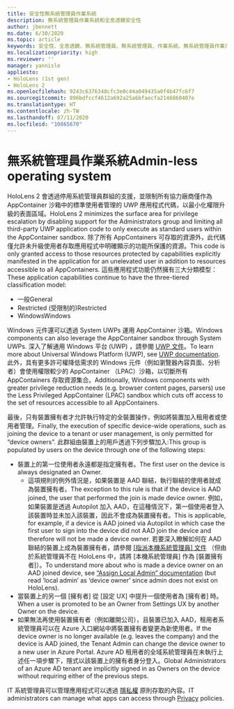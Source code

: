 ```yaml
---
title: 安全性無系統管理員作業系統
description: 無系統管理員作業系統和全息透鏡安全性
author: jbennett
ms.date: 6/30/2020
ms.topic: article
keywords: 安全性、全息透鏡、無系統管理員、無系統管理員、作業系統、無系統管理員作業系統、無系統管理員作業系統、無系統管理員作業系統、全息透鏡2、全息透鏡2 安全性，
ms.localizationpriority: high
ms.reviewer: ''
manager: yannisle
appliesto:
- HoloLens (1st gen)
- HoloLens 2
ms.openlocfilehash: 9243c6376348cfc3e0c44a049435a0f4b47fc6f7
ms.sourcegitcommit: 896bdfccf4612a692a25a6bfaecfa2146860407e
ms.translationtype: HT
ms.contentlocale: zh-TW
ms.lasthandoff: 07/11/2020
ms.locfileid: "10865670"
---
```

# <span data-ttu-id="d96b0-104">無系統管理員作業系統</span><span class="sxs-lookup"><span data-stu-id="d96b0-104">Admin-less operating system</span></span>

<span data-ttu-id="d96b0-105">HoloLens 2 會透過停用系統管理員群組的支援，並限制所有協力廠商僅作為 AppContainer 沙箱中的標準使用者管理的 UWP 應用程式代碼，以最小化權限升級的表面區域。</span><span class="sxs-lookup"><span data-stu-id="d96b0-105">HoloLens 2 minimizes the surface area for privilege escalation by disabling support for the Administrators group and limiting all third-party UWP application code to only execute as standard users within the AppContainer sandbox.</span></span> <span data-ttu-id="d96b0-106">除了所有 AppContainers 可存取的資源外，此代碼僅允許未升級使用者存取應用程式中明確顯示的功能所保護的資源。</span><span class="sxs-lookup"><span data-stu-id="d96b0-106">This code is only granted access to those resources protected by capabilities explicitly manifested in the application for an unelevated user in addition to resources accessible to all AppContainers.</span></span>
<span data-ttu-id="d96b0-107">這些應用程式功能仍然擁有三大分類模型：</span><span class="sxs-lookup"><span data-stu-id="d96b0-107">These application capabilities continue to have the three-tiered classification model:</span></span>
  * <span data-ttu-id="d96b0-108">一般</span><span class="sxs-lookup"><span data-stu-id="d96b0-108">General</span></span>
  * <span data-ttu-id="d96b0-109">Restricted (受限制的)</span><span class="sxs-lookup"><span data-stu-id="d96b0-109">Restricted</span></span>
  * <span data-ttu-id="d96b0-110">Windows</span><span class="sxs-lookup"><span data-stu-id="d96b0-110">Windows</span></span>

<span data-ttu-id="d96b0-111">Windows 元件還可以透過 System UWPs 運用 AppContainer 沙箱。</span><span class="sxs-lookup"><span data-stu-id="d96b0-111">Windows components can also leverage the AppContainer sandbox through System UWPs.</span></span> <span data-ttu-id="d96b0-112">深入了解通用 Windows 平台 (UWP) ，請參閱 [UWP 文件](https://docs.microsoft.com/windows/uwp/)。</span><span class="sxs-lookup"><span data-stu-id="d96b0-112">To learn more about Universal Windows Platform (UWP), see [UWP documentation](https://docs.microsoft.com/windows/uwp/).</span></span> <span data-ttu-id="d96b0-113">此外，具有更多許可權降低需求的 Windows 元件（例如瀏覽器內容頁面、分析者）會使用權限較少的 AppContainer （LPAC）沙箱，以切斷所有 AppContainers 存取資源集合。</span><span class="sxs-lookup"><span data-stu-id="d96b0-113">Additionally, Windows components with greater privilege reduction needs (e.g. browser content pages, parsers) use the Less Privileged AppContainer (LPAC) sandbox which cuts off access to the set of resources accessible to all AppContainers.</span></span>

<span data-ttu-id="d96b0-114">最後，只有裝置擁有者才允許執行特定的全裝置操作，例如將裝置加入租用者或使用者管理。</span><span class="sxs-lookup"><span data-stu-id="d96b0-114">Finally, the execution of specific device-wide operations, such as joining the device to a tenant or user management, is only permitted for “device owners”.</span></span> <span data-ttu-id="d96b0-115">此群組由裝置上的用戶透過下列步驟加入:</span><span class="sxs-lookup"><span data-stu-id="d96b0-115">This group is populated by users on the device through one of the following steps:</span></span>
  * <span data-ttu-id="d96b0-116">裝置上的第一位使用者永遠都是指定擁有者。</span><span class="sxs-lookup"><span data-stu-id="d96b0-116">The first user on the device is always designated an Owner.</span></span> 
    * <span data-ttu-id="d96b0-117">這項規則的例外情況是，如果裝置是 AAD 聯結，執行聯結的使用者就成為裝置擁有者。</span><span class="sxs-lookup"><span data-stu-id="d96b0-117">The exception to this rule is that if the device is AAD joined, the user that performed the join is made device owner.</span></span> <span data-ttu-id="d96b0-118">例如，如果裝置是透過 Autopilot 加入 AAD，在這種情況下，第一個使用者登入該裝置時並未加入該裝置，因此不會成為裝置擁有者。</span><span class="sxs-lookup"><span data-stu-id="d96b0-118">This is applicable, for example, if a device is AAD joined via Autopilot in which case the first user to sign into the device did not AAD join the device and therefore will not be made a device owner.</span></span> <span data-ttu-id="d96b0-119">若要深入瞭解如何在 AAD 聯結的裝置上成為裝置擁有者，請參閱 [[指派本機系統管理員] 文件](https://docs.microsoft.com/azure/active-directory/devices/assign-local-admin) （但由於系統管理員不在 HoloLens 中，請將 [本機系統管理員] 作為 [裝置擁有者]）。</span><span class="sxs-lookup"><span data-stu-id="d96b0-119">To understand more about who is made a device owner on an AAD joined device, see [“Assign Local Admin” documentation](https://docs.microsoft.com/azure/active-directory/devices/assign-local-admin) (but read ‘local admin’ as ‘device owner’ since admin does not exist on HoloLens).</span></span>
  * <span data-ttu-id="d96b0-120">當裝置上的另一個 [擁有者] 從 [設定 UX] 中提升一個使用者為 [擁有者] 時。</span><span class="sxs-lookup"><span data-stu-id="d96b0-120">When a user is promoted to be an Owner from Settings UX by another Owner on the device.</span></span>
  * <span data-ttu-id="d96b0-121">如果無法再使用裝置擁有者（例如離開公司），且裝置已加入 AAD，租用者系統管理員可以在 Azure 入口網站中將裝置擁有者變更為新使用者。</span><span class="sxs-lookup"><span data-stu-id="d96b0-121">If the device owner is no longer available (e.g. leaves the company) and the device is AAD joined, the Tenant Admin can change the device owner to a new user in Azure Portal.</span></span>
<span data-ttu-id="d96b0-122">Azure AD 租用者的全域系統管理員在未執行上述任一項步驟下，隱式以該裝置上的擁有者身分登入。</span><span class="sxs-lookup"><span data-stu-id="d96b0-122">Global Administrators of an Azure AD tenant are implicitly signed in as Owners on the device without requiring either of the previous steps.</span></span> 

<span data-ttu-id="d96b0-123">IT 系統管理員可以管理應用程式可以透過 [隱私權](https://docs.microsoft.com/windows/client-management/mdm/policy-csp-privacy) 原則存取的內容。</span><span class="sxs-lookup"><span data-stu-id="d96b0-123">IT administrators can manage what apps can access through [Privacy](https://docs.microsoft.com/windows/client-management/mdm/policy-csp-privacy) policies.</span></span> 
